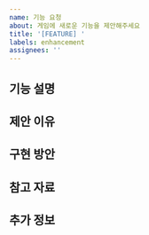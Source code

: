 ```yaml
---
name: 기능 요청
about: 게임에 새로운 기능을 제안해주세요
title: '[FEATURE] '
labels: enhancement
assignees: ''
---
```


## 기능 설명
<!-- 제안하고 싶은 기능에 대해 자세히 설명해주세요 -->

## 제안 이유
<!-- 이 기능이 왜 필요한지, 어떤 문제를 해결할 수 있는지 설명해주세요 -->

## 구현 방안
<!-- 이 기능을 어떻게 구현하면 좋을지 아이디어가 있다면 설명해주세요 -->

## 참고 자료
<!-- 참고할 만한 게임이나 자료가 있다면 여기에 링크를 첨부해주세요 -->

## 추가 정보
<!-- 기능 제안과 관련된 추가 정보가 있다면 여기에 작성해주세요 --> 
